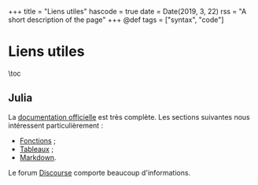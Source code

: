 +++
title = "Liens utiles"
hascode = true
date = Date(2019, 3, 22)
rss = "A short description of the page"
+++
@def tags = ["syntax", "code"]

# Liens utiles

\toc

## Julia

La [documentation officielle](https://docs.julialang.org/) est très complète. Les sections suivantes nous intéressent particulièrement :

* [Fonctions](https://docs.julialang.org/en/v1/manual/functions/) ;
* [Tableaux](https://docs.julialang.org/en/v1/manual/arrays/) ;
* [Markdown](https://docs.julialang.org/en/v1/stdlib/Markdown/).

Le forum [Discourse](https://discourse.julialang.org/) comporte beaucoup d'informations.

